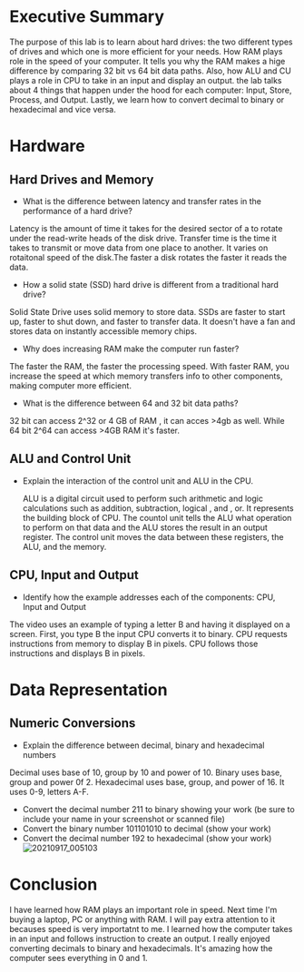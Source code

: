 
# Executive Summary

 The purpose of this lab is to learn about hard drives: the two different types of drives and which one is more efficient for your needs. How RAM plays role in the speed of your computer. It tells you why the RAM makes a hige difference by comparing 32 bit vs 64 bit data paths. Also, how ALU and CU plays a role in CPU to take in an input and display an output. the lab talks about 4 things that happen under the hood for each computer: Input, Store, Process, and Output. Lastly, we learn how to convert decimal to binary or hexadecimal and vice versa. 
# Hardware
## Hard Drives and Memory
* What is the difference between latency and transfer rates in the performance of a hard drive?

 Latency is the amount of time it takes for the desired sector of a to rotate under the read-write heads of the disk drive. Transfer time is the time it takes to transmit or move data from one place to another. It varies on rotaitonal speed of the disk.The faster a disk rotates the faster it reads the data.

* How a solid state (SSD) hard drive is different from a traditional hard drive?

 Solid State Drive uses solid memory to store data. SSDs are faster to start up, faster to shut down, and faster to transfer data. It doesn't have a fan and stores data on instantly accessible memory chips. 
* Why does increasing RAM make the computer run faster?

 The faster the RAM, the faster the processing speed. With faster RAM, you increase the speed at which memory transfers info to other components, making computer more efficient. 
* What is the difference between 64 and 32 bit data paths?

 32 bit can access 2^32 or 4 GB of RAM , it can acces >4gb as well. While 64 bit 2^64 can access >4GB RAM it's faster.
## ALU and Control Unit
* Explain the interaction of the control unit and ALU in the CPU.
 
  ALU is a digital circuit used to perform such arithmetic and logic calculations such as addition, subtraction, logical , and , or. It represents the building block of CPU. The countol unit tells the ALU what operation to perform on that data and the ALU stores the result in an output register. The control unit moves the data between these registers, the ALU, and the memory. 

## CPU, Input and Output
* Identify how the example addresses each of the components: CPU, Input and Output

 The video uses an example of typing a letter B and having it displayed on a screen. First, you type B the input CPU converts it to binary. CPU requests instructions from memory to display B in pixels. CPU follows those instructions and displays B in pixels. 
# Data Representation

## Numeric Conversions
* Explain the difference between decimal, binary and hexadecimal numbers 

 Decimal uses base of 10, group by 10 and power of 10. Binary uses base, group and power 0f 2. Hexadecimal uses base, group, and power of 16. It uses 0-9, letters A-F.
* Convert the decimal number 211 to binary showing your work (be sure to include your name in your screenshot or scanned file)
* Convert the binary number 101101010 to decimal (show your work)
* Convert the decimal number 192 to hexadecimal (show your work)
![20210917_005103](https://user-images.githubusercontent.com/89600138/133726576-6fc8e425-fa8a-4117-a69b-6a00103c0e15.jpg)


# Conclusion

 I have learned how RAM plays an important role in speed. Next time I'm buying a laptop, PC or anything with RAM. I will pay extra attention to it becauses speed is very importatnt to me. I learned how the computer takes in an input and follows instruction to create an output. I really enjoyed converting decimals to binary and hexadecimals. It's amazing how the computer sees everything in 0 and 1. 

